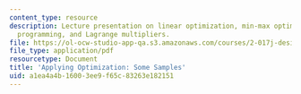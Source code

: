 ```yaml
---
content_type: resource
description: Lecture presentation on linear optimization, min-max optimization, dynamic
  programming, and Lagrange multipliers.
file: https://ol-ocw-studio-app-qa.s3.amazonaws.com/courses/2-017j-design-of-electromechanical-robotic-systems-fall-2009/a1ea4a4b16003ee9f65c83263e182151_MIT2_017JF09_optimization.pdf
file_type: application/pdf
resourcetype: Document
title: 'Applying Optimization: Some Samples'
uid: a1ea4a4b-1600-3ee9-f65c-83263e182151
---
```

